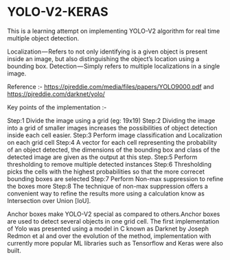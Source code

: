 # YOLO-V2-KERAS
This is a learning attempt on implementing YOLO-V2 algorithm for real time multiple object detection.

Localization — Refers to not only identifying is a given object is present inside an image, but also distinguishing the object’s location using a bounding box.
Detection — Simply refers to multiple localizations in a single image.

Reference :- https://pjreddie.com/media/files/papers/YOLO9000.pdf and https://pjreddie.com/darknet/yolo/

Key points of the implementation :-

Step:1 Divide the image using a grid (eg: 19x19)
Step:2 Dividing the image into a grid of smaller images increases the possibilities of object detection inside each cell easier.
Step:3 Perform image classification and Localization on each grid cell 
Step:4 A vector for each cell representing the probability of an object detected, the dimensions of the bounding box and class of the            detected image are given as the output at this step.
Step:5 Perform thresholding to remove multiple detected instances
Step:6 Thresholding picks the cells with the highest probabilities so that the more correcet bounding boxes are selected
Step:7 Perform Non-max suppression to refine the boxes more
Step:8 The technique of non-max suppression offers a convenient way to refine the results more using a calculation know as Intersection          over Union [IoU].

Anchor boxes make YOLO-V2 special as compared to others.Anchor boxes are used to detect several objects in one grid cell. 
The first implementation of Yolo was presented using a model in C known as Darknet by Joseph Redmon et al and over the evolution of the method, implementation with currently more popular ML libraries such as Tensorflow and Keras were also built.

